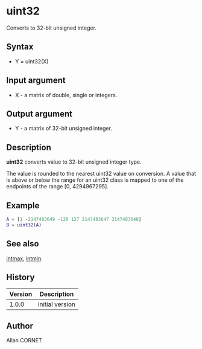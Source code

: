 # uint32

Converts to 32-bit unsigned integer.

## Syntax

- Y = uint32(X)

## Input argument

- X - a matrix of double, single or integers.

## Output argument

- Y - a matrix of 32-bit unsigned integer.

## Description

  <p><b>uint32</b> converts value to 32-bit unsigned integer type.</p>
  <p>The value is rounded to the nearest uint32 value on conversion. A value that is above or below the range for an uint32 class is mapped to one of the endpoints of the range [0, 4294967295].</p>

## Example

```matlab
A = [1 -2147483649 -120 127 2147483647 2147483648]
B = uint32(A)
```

## See also

[intmax](intmax.md), [intmin](intmax.md).

## History

| Version | Description     |
| ------- | --------------- |
| 1.0.0   | initial version |

## Author

Allan CORNET
